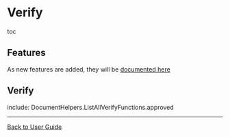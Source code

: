 # Verify

toc


## Features

As new features are added, they will be [documented here](Features.md)


## Verify

include: DocumentHelpers.ListAllVerifyFunctions.approved


---

[Back to User Guide](readme.md#top)